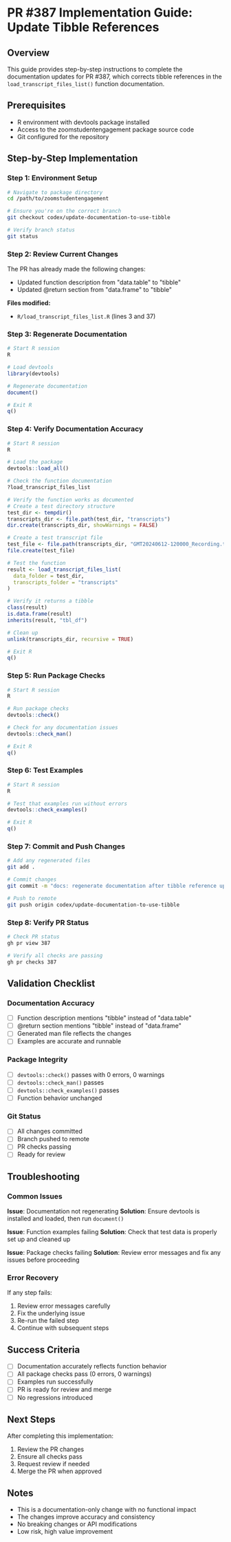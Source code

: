 # PR #387 Implementation Guide: Update Tibble References

## Overview
This guide provides step-by-step instructions to complete the documentation updates for PR #387, which corrects tibble references in the `load_transcript_files_list()` function documentation.

## Prerequisites
- R environment with devtools package installed
- Access to the zoomstudentengagement package source code
- Git configured for the repository

## Step-by-Step Implementation

### Step 1: Environment Setup
```bash
# Navigate to package directory
cd /path/to/zoomstudentengagement

# Ensure you're on the correct branch
git checkout codex/update-documentation-to-use-tibble

# Verify branch status
git status
```

### Step 2: Review Current Changes
The PR has already made the following changes:
- Updated function description from "data.table" to "tibble"
- Updated @return section from "data.frame" to "tibble"

**Files modified:**
- `R/load_transcript_files_list.R` (lines 3 and 37)

### Step 3: Regenerate Documentation
```r
# Start R session
R

# Load devtools
library(devtools)

# Regenerate documentation
document()

# Exit R
q()
```

### Step 4: Verify Documentation Accuracy
```r
# Start R session
R

# Load the package
devtools::load_all()

# Check the function documentation
?load_transcript_files_list

# Verify the function works as documented
# Create a test directory structure
test_dir <- tempdir()
transcripts_dir <- file.path(test_dir, "transcripts")
dir.create(transcripts_dir, showWarnings = FALSE)

# Create a test transcript file
test_file <- file.path(transcripts_dir, "GMT20240612-120000_Recording.transcript.vtt")
file.create(test_file)

# Test the function
result <- load_transcript_files_list(
  data_folder = test_dir,
  transcripts_folder = "transcripts"
)

# Verify it returns a tibble
class(result)
is.data.frame(result)
inherits(result, "tbl_df")

# Clean up
unlink(transcripts_dir, recursive = TRUE)

# Exit R
q()
```

### Step 5: Run Package Checks
```r
# Start R session
R

# Run package checks
devtools::check()

# Check for any documentation issues
devtools::check_man()

# Exit R
q()
```

### Step 6: Test Examples
```r
# Start R session
R

# Test that examples run without errors
devtools::check_examples()

# Exit R
q()
```

### Step 7: Commit and Push Changes
```bash
# Add any regenerated files
git add .

# Commit changes
git commit -m "docs: regenerate documentation after tibble reference updates"

# Push to remote
git push origin codex/update-documentation-to-use-tibble
```

### Step 8: Verify PR Status
```bash
# Check PR status
gh pr view 387

# Verify all checks are passing
gh pr checks 387
```

## Validation Checklist

### Documentation Accuracy
- [ ] Function description mentions "tibble" instead of "data.table"
- [ ] @return section mentions "tibble" instead of "data.frame"
- [ ] Generated man file reflects the changes
- [ ] Examples are accurate and runnable

### Package Integrity
- [ ] `devtools::check()` passes with 0 errors, 0 warnings
- [ ] `devtools::check_man()` passes
- [ ] `devtools::check_examples()` passes
- [ ] Function behavior unchanged

### Git Status
- [ ] All changes committed
- [ ] Branch pushed to remote
- [ ] PR checks passing
- [ ] Ready for review

## Troubleshooting

### Common Issues

**Issue**: Documentation not regenerating
**Solution**: Ensure devtools is installed and loaded, then run `document()`

**Issue**: Function examples failing
**Solution**: Check that test data is properly set up and cleaned up

**Issue**: Package checks failing
**Solution**: Review error messages and fix any issues before proceeding

### Error Recovery
If any step fails:
1. Review error messages carefully
2. Fix the underlying issue
3. Re-run the failed step
4. Continue with subsequent steps

## Success Criteria
- [ ] Documentation accurately reflects function behavior
- [ ] All package checks pass (0 errors, 0 warnings)
- [ ] Examples run successfully
- [ ] PR is ready for review and merge
- [ ] No regressions introduced

## Next Steps
After completing this implementation:
1. Review the PR changes
2. Ensure all checks pass
3. Request review if needed
4. Merge the PR when approved

## Notes
- This is a documentation-only change with no functional impact
- The changes improve accuracy and consistency
- No breaking changes or API modifications
- Low risk, high value improvement
